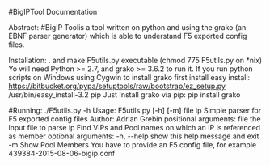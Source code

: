 #BigIPTool Documentation

Abstract:
#BigIP Toolis a tool written on python and using the grako (an EBNF parser generator) which is able to understand F5 exported config files.

Installation:
. and make F5utils.py executable (chmod 775 F5utils.py on *nix)
Yo will need Python >= 2.7, and grako >= 3.6.2 to run it.
If you run python scripts on Windows using Cygwin to install grako first install easy install:
https://bitbucket.org/pypa/setuptools/raw/bootstrap/ez_setup.py
/usr/bin/easy_install-3.2 pip
Just Install grako via pip:
pip install grako


#Running:
./F5utils.py -h
Usage: F5utils.py [-h] [-m] file ip
Simple parser for F5 exported config files Author: Adrian Grebin
positional arguments:
file the input file to parse
ip Find VIPs and Pool names on which an IP is referenced as member
optional arguments:
-h, --help show this help message and exit
-m Show Pool Members
You have to provide an F5 config file, for example 439384-2015-08-06-bigip.conf 


